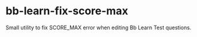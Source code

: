 # bb-learn-fix-score-max
Small utility to fix SCORE_MAX error when editing Bb Learn Test questions.
